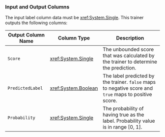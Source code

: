 ### Input and Output Columns
The input label column data must be <xref:System.Single>. This trainer outputs the following columns:

| Output Column Name | Column Type | Description|
| -- | -- | -- |
| `Score` | <xref:System.Single> | The unbounded score that was calculated by the trainer to determine the prediction.|
| `PredictedLabel` | <xref:System.Boolean> | The label predicted by the trainer. `false` maps to negative score and `true` maps to positive score.|
| `Probability` | <xref:System.Single> | The probability of having true as the label. Probability value is in range [0, 1].||